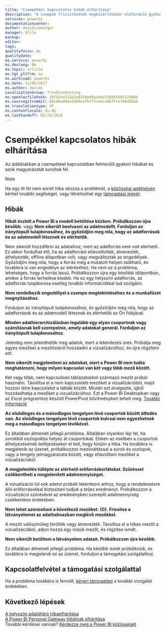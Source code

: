 ```yaml
---
title: "Csempékkel kapcsolatos hibák elhárítása"
description: "A csempék frissítésének megkísérlésekor előforduló gyakori hibák"
services: powerbi
documentationcenter: 
author: davidiseminger
manager: kfile
backup: 
editor: 
tags: 
qualityfocus: no
qualitydate: 
ms.service: powerbi
ms.devlang: NA
ms.topic: article
ms.tgt_pltfrm: na
ms.workload: powerbi
ms.date: 12/06/2017
ms.author: davidi
LocalizationGroup: Troubleshooting
ms.openlocfilehash: 26f92ee511b3a03f8e08aae0a33bb6f60c12908b
ms.sourcegitcommit: 88c8ba8dee4384ea7bff5cedcad67fce784d92b0
ms.translationtype: HT
ms.contentlocale: hu-HU
ms.lasthandoff: 02/24/2018
---
```

# <a name="troubleshooting-tile-errors"></a>Csempékkel kapcsolatos hibák elhárítása
Az alábbiakban a csempékkel kapcsolatban felmerülő gyakori hibákat és azok magyarázatát soroltuk fel.

> [!NOTE]
> Ha egy itt fel nem sorolt hiba okozza a problémát, a [közösségi webhelyen](http://community.powerbi.com/) kérhet további segítséget, vagy létrehozhat egy [támogatási jegyet](https://powerbi.microsoft.com/support/).
> 
> 

## <a name="errors"></a>Hibák
**Hibát észlelt a Power BI a modell betöltése közben. Próbálkozzon újra később.**
vagy **Nem sikerült beolvasni az adatmodellt. Forduljon az irányítópult tulajdonosához, és győződjön meg róla, hogy az adatforrások és az adatmodell léteznek és elérhetők.**

Nem sikerült hozzáférni az adataihoz, mert az adatforrás nem volt elérhető. Ez akkor fordulhat elő, ha az adatforrást eltávolították, átnevezték, áthelyezték, offline állapotban volt, vagy megváltoztak az engedélyek. Győződjön meg róla, hogy a forrás még a mutatott helyen található, és továbbra is van engedélye az eléréséhez. Ha nem ez a probléma, lehetséges, hogy a forrás lassú. Próbálkozzon újra egy későbbi időpontban, amikor a forrás terhelése kisebb. Ha ez egy helyszíni adatforrás, az adatforrás tulajdonosa esetleg további információkkal tud szolgálni.

**Nem rendelkezik engedéllyel a csempe megtekintéséhez és a munkafüzet megnyitásához.**

Forduljon az irányítópult tulajdonosához, és győződjön meg róla, hogy az adatforrások és az adatmodell léteznek és elérhetők az Ön fiókjával.

**Minden adathierarchizálásban legalább egy olyan csoportnak vagy számításnak kell szerepelnie, amely adatokat generál. Forduljon az irányítópult tulajdonosához.**

Jelenleg nem jeleníthetők meg adatok, mert a lekérdezés üres. Próbálja meg egyes mezőket a mezőlistáról hozzáadni a vizualizációhoz, és újra rögzíteni azt.

**Nem sikerült megjeleníteni az adatokat, mert a Power BI nem tudta meghatározni, hogy milyen kapcsolat van két vagy több mező között.**

Két vagy több, nem kapcsolódó táblázatokból származó mezőt próbál használni. Távolítsa el a nem kapcsolódó mezőket a vizualizációból, majd hozzon létre kapcsolatot a táblák között. Miután ezt elvégezte, újból hozzáadhatja a mezőket a vizualizációhoz. Ezt a Power BI Desktopban vagy az Excel programhoz készült PowerPivot bővítményben teheti meg. [További információ](desktop-create-and-manage-relationships.md)

**Az elsődleges és a másodlagos tengelyen lévő csoportok között átfedés van. Az elsődleges tengelyen lévő csoportok kulcsai nem egyezhetnek meg a másodlagos tengelyen lévőkével.**

Ez általában átmeneti jellegű probléma. Általában olyankor lép fel, ha sorokból oszlopokba helyez át csoportokat. Ebben az esetben a csoportok áthelyezésének befejezésekor el kell, hogy tűnjön a hiba. Ha továbbra is megjelenik az üzenet, próbálkozzon mezőváltással a sorok és oszlopok, vagy a tengely jelmagyarázata között, vagy eltávolítani mezőket a vizualizációból.  

**A megjelenítés túllépte az elérhető erőforráskorlátokat. Szűréssel csökkentheti a megjelenített adatmennyiséget.**

A vizualizáció túl sok adatot próbált lekérdezni ahhoz, hogy a rendelkezésre álló erőforrásokkal biztosítani tudjuk a teljes eredményt. Próbálkozzon a vizualizáció szűrésével az eredményben szereplő adatmennyiség csökkentése érdekében.

**Nem lehet azonosítani a következő mezőket: {0}. Frissítse a látványelemet az adathalmazban meglévő mezőkkel.**

A mezőt valószínűleg törölték vagy átnevezték. Távolítsa el a hibás mezőt a vizualizációból, adjon hozzá egy másik mezőt, és rögzítse ismét.

**Nem sikerült betölteni a látványelem adatait. Próbálkozzon újra később.**

Ez általában átmeneti jellegű probléma. Ha később ismét próbálkozik, és továbbra is megjelenik ez az üzenet, forduljon a támogatási szolgálathoz.

## <a name="contact-support"></a>Kapcsolatfelvétel a támogatási szolgálattal
Ha a probléma továbbra is fennáll, [kérjen támogatást](https://support.powerbi.com) a további vizsgálat érdekében.

## <a name="next-steps"></a>Következő lépések
[A helyszíni adatátjáró hibaelhárítása](service-gateway-onprem-tshoot.md)  
[A Power BI Personal Gateway hibáinak elhárítása](service-admin-troubleshooting-power-bi-personal-gateway.md)  
További kérdései vannak? [Kérdezze meg a Power BI közösségét](http://community.powerbi.com/)

